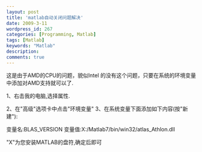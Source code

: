 ```yaml
---
layout: post
title: 'matlab自动关闭问题解决'
date: 2009-3-11
wordpress_id: 267
categories: [Programming, Matlab]
tags: [Matlab]
keywords: "Matlab"
description: 
comments: true
---
```

这是由于AMD的CPU的问题，貌似Intel 的没有这个问题，只要在系统的环境变量中添加对AMD支持就可以了.

1、右击我的电脑,选择属性.

2、在"高级"选项卡中点击"环境变量"
3、在系统变量下面添加如下内容(按"新建"):

变量名:BLAS_VERSION
变量值:X:/Matlab7/bin/win32/atlas_Athlon.dll

"X"为您安装MATLAB的盘符,确定后即可
